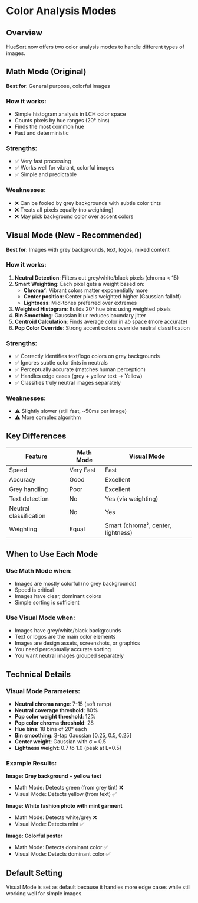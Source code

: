 # Color Analysis Modes

## Overview
HueSort now offers two color analysis modes to handle different types of images.

## Math Mode (Original)
**Best for**: General purpose, colorful images

### How it works:
- Simple histogram analysis in LCH color space
- Counts pixels by hue ranges (20° bins)
- Finds the most common hue
- Fast and deterministic

### Strengths:
- ✅ Very fast processing
- ✅ Works well for vibrant, colorful images
- ✅ Simple and predictable

### Weaknesses:
- ❌ Can be fooled by grey backgrounds with subtle color tints
- ❌ Treats all pixels equally (no weighting)
- ❌ May pick background color over accent colors

## Visual Mode (New - Recommended)
**Best for**: Images with grey backgrounds, text, logos, mixed content

### How it works:
1. **Neutral Detection**: Filters out grey/white/black pixels (chroma < 15)
2. **Smart Weighting**: Each pixel gets a weight based on:
   - **Chroma²**: Vibrant colors matter exponentially more
   - **Center position**: Center pixels weighted higher (Gaussian falloff)
   - **Lightness**: Mid-tones preferred over extremes
3. **Weighted Histogram**: Builds 20° hue bins using weighted pixels
4. **Bin Smoothing**: Gaussian blur reduces boundary jitter
5. **Centroid Calculation**: Finds average color in a*b* space (more accurate)
6. **Pop Color Override**: Strong accent colors override neutral classification

### Strengths:
- ✅ Correctly identifies text/logo colors on grey backgrounds
- ✅ Ignores subtle color tints in neutrals
- ✅ Perceptually accurate (matches human perception)
- ✅ Handles edge cases (grey + yellow text → Yellow)
- ✅ Classifies truly neutral images separately

### Weaknesses:
- ⚠️ Slightly slower (still fast, ~50ms per image)
- ⚠️ More complex algorithm

## Key Differences

| Feature | Math Mode | Visual Mode |
|---------|-----------|-------------|
| Speed | Very Fast | Fast |
| Accuracy | Good | Excellent |
| Grey handling | Poor | Excellent |
| Text detection | No | Yes (via weighting) |
| Neutral classification | No | Yes |
| Weighting | Equal | Smart (chroma², center, lightness) |

## When to Use Each Mode

### Use Math Mode when:
- Images are mostly colorful (no grey backgrounds)
- Speed is critical
- Images have clear, dominant colors
- Simple sorting is sufficient

### Use Visual Mode when:
- Images have grey/white/black backgrounds
- Text or logos are the main color elements
- Images are design assets, screenshots, or graphics
- You need perceptually accurate sorting
- You want neutral images grouped separately

## Technical Details

### Visual Mode Parameters:
- **Neutral chroma range**: 7-15 (soft ramp)
- **Neutral coverage threshold**: 80%
- **Pop color weight threshold**: 12%
- **Pop color chroma threshold**: 28
- **Hue bins**: 18 bins of 20° each
- **Bin smoothing**: 3-tap Gaussian [0.25, 0.5, 0.25]
- **Center weight**: Gaussian with σ = 0.5
- **Lightness weight**: 0.7 to 1.0 (peak at L=0.5)

### Example Results:

**Image: Grey background + yellow text**
- Math Mode: Detects green (from grey tint) ❌
- Visual Mode: Detects yellow (from text) ✅

**Image: White fashion photo with mint garment**
- Math Mode: Detects white/grey ❌
- Visual Mode: Detects mint ✅

**Image: Colorful poster**
- Math Mode: Detects dominant color ✅
- Visual Mode: Detects dominant color ✅

## Default Setting
Visual Mode is set as default because it handles more edge cases while still working well for simple images.

